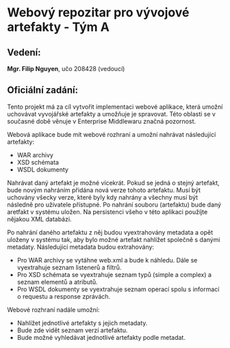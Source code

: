 # Webový repozitar pro vývojové artefakty - Tým A #
## Vedení: ##
**Mgr. Filip Nguyen**, učo 208428 (vedoucí)

## Oficiální zadání: ##
Tento projekt má za cíl vytvořit implementaci webové aplikace, která umožní uchovávat vyvojářské artefakty a umožňuje je spravovat. Této oblasti se v současné době věnuje v Enterprise Middlewaru značná pozornost.

Webová aplikace bude mít webové rozhraní a umožní nahrávat následující artefakty:

  * WAR archivy
  * XSD schémata
  * WSDL dokumenty

Nahrávat daný artefakt je možné vícekrát. Pokud se jedná o stejný artefakt, bude novým nahráním přidána nová verze tohoto artefaktu. Musí být uchovány všecky verze, které byly kdy nahrány a všechny musí být následně pro uživatele přístupné.
Po nahrání souboru (artefaktu) bude daný aretfakt v systému uložen. Na persistenci všeho v této aplikaci použíjte nějakou XML databázi.

Po nahrání daného artefaktu z něj budou vyextrahovány metadata a opět uloženy v systému tak, aby bylo možné artefakt nahlížet společně s danými metadaty. Následující metadata budou extrahovány:

  * Pro WAR archivy se vytáhne web.xml a bude k náhledu. Dále se vyextrahuje seznam listenerů a filtrů.
  * Pro XSD schémata se vyextrahuje seznam typů (simple a complex) a seznam elementů a atributů.
  * Pro WSDL dokumenty se vyextrahuje seznam operací spolu s informací o requestu a response zprávách.

Webové rozhraní nadále umožní:

  * Nahlížet jednotlivé artefakty s jejich metadaty.
  * Bude zde vidět seznam verzí artefaktu.
  * Bude možné vyhledávat jednotlivé artefakty podle metadat.
